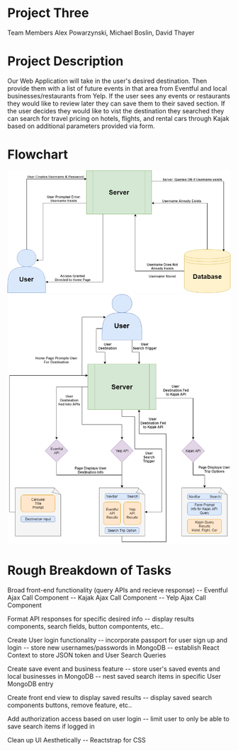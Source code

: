 # Project Three
Team Members
Alex Powarzynski, Michael Boslin, David Thayer

# Project Description

Our Web Application will take in the user's desired destination. Then provide them with a list of future events in that area from Eventful and local businesses/restaurants from Yelp. If the user sees any events or restaurants they would like to review later they can save them to their saved section. If the user decides they would like to vist the destination they searched they can search for travel pricing on hotels, flights, and rental cars through Kajak based on additional parameters provided via form.

# Flowchart

![FlowChart Image 1](./images/project3diagrampg1.png)
![FlowChart Image 2](./images/project3diagrampg2.png)

# Rough Breakdown of Tasks
Broad front-end functionality (query APIs and recieve response)
-- Eventful Ajax Call Component
-- Kajak Ajax Call Component
-- Yelp Ajax Call Component

Format API responses for specific desired info
-- display results components, search fields, button compontents, etc..

Create User login functionality 
-- incorporate passport for user sign up and login
-- store new usernames/passwords in MongoDB
-- establish React Context to store JSON token and User Search Queries

Create save event and business feature
-- store user's saved events and local businesses in MongoDB
-- nest saved search items in specific User MongoDB entry

Create front end view to display saved results
-- display saved search components buttons, remove feature, etc..

Add authorization access based on user login
-- limit user to only be able to save search items if logged in

Clean up UI Aesthetically
-- Reactstrap for CSS

